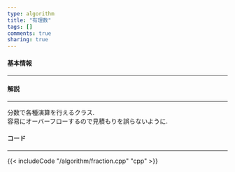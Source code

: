 ```yaml
---
type: algorithm
title: "有理数"
tags: []
comments: true
sharing: true
---
```


#### 基本情報
  
***

#### 解説

***

分数で各種演算を行えるクラス.  
容易にオーバーフローするので見積もりを誤らないように.

#### コード

***

{{< includeCode "/algorithm/fraction.cpp" "cpp" >}}


